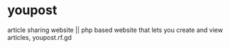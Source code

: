 # youpost
article sharing website ||
php based website that lets you create and view articles, youpost.rf.gd
